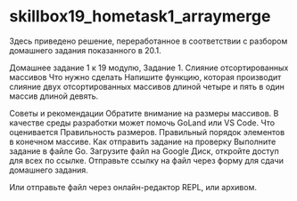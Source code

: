 # skillbox19_hometask1_arraymerge
Здесь приведено решение, переработанное в соответствии с разбором домашнего задания показанного в 20.1. 

Домашнее задание 1 к 19 модулю, 
Задание 1. Слияние отсортированных массивов
Что нужно сделать
Напишите функцию, которая производит слияние двух отсортированных массивов длиной четыре и пять в один массив длиной девять.

Советы и рекомендации
Обратите внимание на размеры массивов.
В качестве среды разработки может помочь GoLand или VS Code. 
Что оценивается
Правильность размеров.
Правильный порядок элементов в конечном массиве.
Как отправить задание на проверку
Выполните задание в файле Go. Загрузите файл на Google Диск, откройте доступ для всех по ссылке. Отправьте ссылку на файл через форму для сдачи домашнего задания. 

Или отправьте файл через онлайн-редактор REPL, или архивом.
